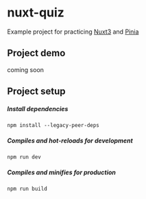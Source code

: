 # nuxt-quiz
Example project for practicing [Nuxt3](https://v3.nuxtjs.org/) and [Pinia](https://pinia.vuejs.org/)

## Project demo
coming soon

## Project setup
##### Install dependencies
```
npm install --legacy-peer-deps
```
##### Compiles and hot-reloads for development
```
npm run dev
```
##### Compiles and minifies for production
```
npm run build
```